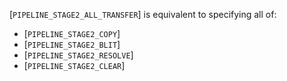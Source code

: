 [`PIPELINE_STAGE2_ALL_TRANSFER`] is equivalent to specifying
all of:
 - [`PIPELINE_STAGE2_COPY`]
 - [`PIPELINE_STAGE2_BLIT`]
 - [`PIPELINE_STAGE2_RESOLVE`]
 - [`PIPELINE_STAGE2_CLEAR`]